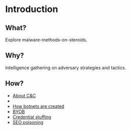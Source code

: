 # Introduction

## What?

Explore malware-methods-on-steroids.

## Why?

Intelligence gathering on adversary strategies and tactics.

## How?

* [About C&C](c2.md)
* 
* [How botnets are created](botnet.md)
* [BYOB](byob.md)
* [Credential stuffing](stuffing.md)
* [SEO poisoning](SEO-poisoning.md)

